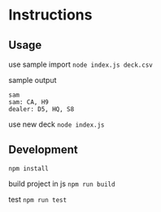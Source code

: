 # Instructions

## Usage

use sample import
`node index.js deck.csv`  

sample output
```
sam
sam: CA, H9
dealer: D5, HQ, S8
```

use new deck
`node index.js`  

## Development

`npm install`

build project in js
`npm run build`

test
`npm run test`
